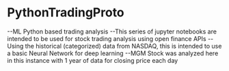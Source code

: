 # PythonTradingProto
--ML Python based trading analysis
--This series of jupyter notebooks are intended to be used for stock trading analysis using open finance APIs
--Using the historical (categorized) data from NASDAQ, this is intended to use a basic Neural Network for deep learning
--MGM Stock was analyzed here in this instance with 1 year of data for closing price each day

